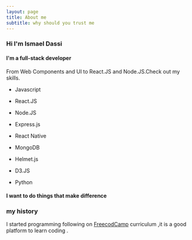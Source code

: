 ```yaml
---
layout: page
title: About me
subtitle: why should you trust me
---
```


### Hi I'm Ismael Dassi

#### I'm a full-stack developer

From Web Components and UI to React.JS and Node.JS.Check out my skills.

- Javascript

- React.JS
- Node.JS
- Express.js
- React Native
- MongoDB
- Helmet.js
- D3.JS

- Python

#### I want to do things that make difference

### my history

I started programming following on [FreecodCamp](https://www.freecodecamp.org/) curriculum ,it is a good platform to learn coding .
